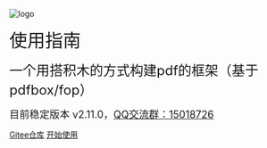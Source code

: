 <!-- _coverpage.md -->

![logo](/logo.png)

<font size=6>使用指南</font>

<font size=5>一个用搭积木的方式构建pdf的框架（基于pdfbox/fop）</font>

<font size=4>目前稳定版本 v2.11.0，[QQ交流群：15018726](https://qm.qq.com/cgi-bin/qm/qr?k=jOhLXRxvfy9JW-TZBX8qSa_dXT-N_7FC&jump_from=webapi "点击加入") </font>

[Gitee仓库](https://gitee.com/dromara/x-easypdf "Gitee")
[开始使用](/README.md "开始使用")





